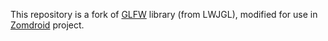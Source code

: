 This repository is a fork of [GLFW](https://github.com/LWJGL-CI/glfw) library (from LWJGL), modified for use in [Zomdroid](https://github.com/liamelui/zomdroid) project.